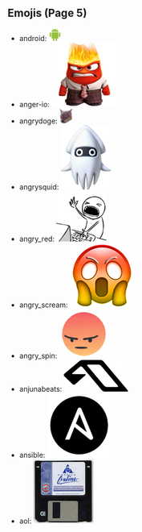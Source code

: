 
## Emojis (Page 5)

* android: ![android](output/android.png)
* anger-io: ![anger-io](output/anger-io.png)
* angrydoge: ![angrydoge](output/angrydoge.png)
* angrysquid: ![angrysquid](output/angrysquid.png)
* angry_red: ![angry_red](output/angry_red.gif)
* angry_scream: ![angry_scream](output/angry_scream.png)
* angry_spin: ![angry_spin](output/angry_spin.gif)
* anjunabeats: ![anjunabeats](output/anjunabeats.png)
* ansible: ![ansible](output/ansible.png)
* aol: ![aol](output/aol.png)
